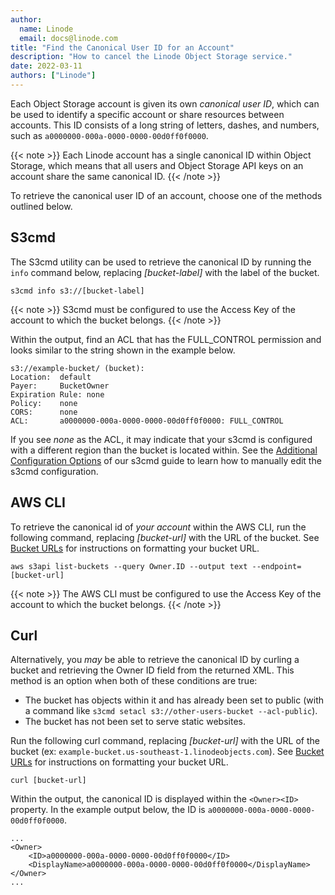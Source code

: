 ```yaml
---
author:
  name: Linode
  email: docs@linode.com
title: "Find the Canonical User ID for an Account"
description: "How to cancel the Linode Object Storage service."
date: 2022-03-11
authors: ["Linode"]
---
```


Each Object Storage account is given its own *canonical user ID*, which can be used to identify a specific account or share resources between accounts. This ID consists of a long string of letters, dashes, and numbers, such as `a0000000-000a-0000-0000-00d0ff0f0000`.

{{< note >}}
Each Linode account has a single canonical ID within Object Storage, which means that all users and Object Storage API keys on an account share the same canonical ID.
{{< /note >}}

To retrieve the canonical user ID of an account, choose one of the methods outlined below.

## S3cmd

The S3cmd utility can be used to retrieve the canonical ID by running the `info` command below, replacing *[bucket-label]* with the label of the bucket.

    s3cmd info s3://[bucket-label]

{{< note >}}
S3cmd must be configured to use the Access Key of the account to which the bucket belongs.
{{< /note >}}

Within the output, find an ACL that has the FULL_CONTROL permission and looks similar to the string shown in the example below.

```output
s3://example-bucket/ (bucket):
Location:  default
Payer:     BucketOwner
Expiration Rule: none
Policy:    none
CORS:      none
ACL:       a0000000-000a-0000-0000-00d0ff0f0000: FULL_CONTROL
```

If you see *none* as the ACL, it may indicate that your s3cmd is configured with a different region than the bucket is located within. See the [Additional Configuration Options](/docs/products/storage/object-storage/guides/s3cmd/#additional-configuration-options) of our s3cmd guide to learn how to manually edit the s3cmd configuration.

## AWS CLI

To retrieve the canonical id of *your account* within the AWS CLI, run the following command, replacing *[bucket-url]* with the URL of the bucket. See [Bucket URLs](/docs/products/storage/object-storage/guides/urls/#bucket-url) for instructions on formatting your bucket URL.

    aws s3api list-buckets --query Owner.ID --output text --endpoint=[bucket-url]

{{< note >}}
The AWS CLI must be configured to use the Access Key of the account to which the bucket belongs.
{{< /note >}}

## Curl

Alternatively, you *may* be able to retrieve the canonical ID by curling a bucket and retrieving the Owner ID field from the returned XML. This method is an option when both of these conditions are true:

- The bucket has objects within it and has already been set to public (with a command like `s3cmd setacl s3://other-users-bucket --acl-public`).
- The bucket has not been set to serve static websites.

Run the following curl command, replacing *[bucket-url]* with the URL of the bucket (ex: `example-bucket.us-southeast-1.linodeobjects.com`). See [Bucket URLs](/docs/products/storage/object-storage/guides/urls/#bucket-url) for instructions on formatting your bucket URL.

    curl [bucket-url]

Within the output, the canonical ID is displayed within the `<Owner><ID>` property. In the example output below, the ID is `a0000000-000a-0000-0000-00d0ff0f0000`.

```output
...
<Owner>
    <ID>a0000000-000a-0000-0000-00d0ff0f0000</ID>
    <DisplayName>a0000000-000a-0000-0000-00d0ff0f0000</DisplayName>
</Owner>
...
```